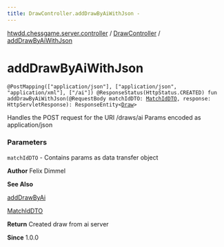 ```yaml
---
title: DrawController.addDrawByAiWithJson - 
---
```


[htwdd.chessgame.server.controller](../index.html) / [DrawController](index.html) / [addDrawByAiWithJson](./add-draw-by-ai-with-json.html)

# addDrawByAiWithJson

`@PostMapping(["application/json"], ["application/json", "application/xml"], ["/ai"]) @ResponseStatus(HttpStatus.CREATED) fun addDrawByAiWithJson(@RequestBody matchIdDTO: `[`MatchIdDTO`](../../htwdd.chessgame.server.dto/-match-id-d-t-o/index.html)`, response: HttpServletResponse): ResponseEntity<`[`Draw`](../../htwdd.chessgame.server.model/-draw/index.html)`>`

Handles the POST request for the URI /draws/ai
Params encoded as application/json

### Parameters

`matchIdDTO` - Contains params as data transfer object

**Author**
Felix Dimmel

**See Also**

[addDrawByAi](add-draw-by-ai.html)

[MatchIdDTO](../../htwdd.chessgame.server.dto/-match-id-d-t-o/index.html)

**Return**
Created draw from ai server

**Since**
1.0.0

